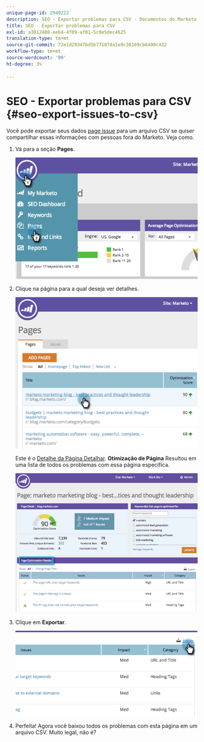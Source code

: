 ```yaml
---
unique-page-id: 2949222
description: SEO - Exportar problemas para CSV - Documentos do Marketo - Documentação do produto
title: SEO - Exportar problemas para CSV
exl-id: a3012408-eeb4-4f09-af01-5c0e5dec4625
translation-type: tm+mt
source-git-commit: 72e1d29347bd5b77107da1e9c30169cb6490c432
workflow-type: tm+mt
source-wordcount: '99'
ht-degree: 3%

---
```


# SEO - Exportar problemas para CSV {#seo-export-issues-to-csv}

Você pode exportar seus dados [page issue](/help/marketo/product-docs/additional-apps/seo/pages/seo-understanding-pages.md) para um arquivo CSV se quiser compartilhar essas informações com pessoas fora do Marketo. Veja como.

1. Vá para a seção **Pages**.

   ![](assets/image2014-9-18-13-3a16-3a5.png)

1. Clique na página para a qual deseja ver detalhes.

   ![](assets/image2014-9-18-13-3a16-3a8.png)

   Este é o [Detalhe da Página Detalhar](/help/marketo/product-docs/additional-apps/seo/pages/seo-using-the-page-detail-drill-down.md). **Otimização de Página** Resultou em uma lista de todos os problemas com essa página específica.

   ![](assets/image2014-9-18-13-3a16-3a12.png)

1. Clique em **Exportar**.

   ![](assets/image2014-9-18-13-3a16-3a39.png)

1. Perfeita! Agora você baixou todos os problemas com esta página em um arquivo CSV. Muito legal, não é?
